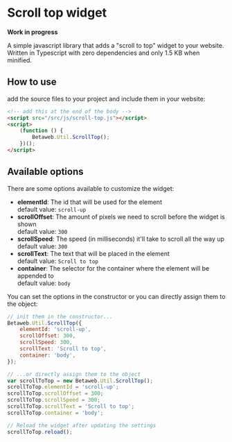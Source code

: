 # Scroll top widget

**Work in progress**

A simple javascript library that adds a "scroll to top" widget to your website. Written in Typescript with zero dependencies and only 1.5 KB when minified.

## How to use

add the source files to your project and include them in your website:

```html
<!-- add this at the end of the body -->
<script src="/src/js/scroll-top.js"></script>
<script>
    (function () {
        Betaweb.Util.ScrollTop();
    })();
</script>
```

## Available options

There are some options available to customize the widget:

- **elementId**: The id that will be used for the element  
default value: `scroll-up`
- **scrollOffset**: The amount of pixels we need to scroll before the widget is shown  
default value: `300`
- **scrollSpeed**: The speed (in milliseconds) it'll take to scroll all the way up  
default value: `300`
- **scrollText**: The text that will be placed in the element  
default value: `Scroll to top`
- **container**: The selector for the container where the element will be appended to  
default value: `body`

You can set the options in the constructor or you can directly assign them to the object:

```javascript
// init them in the constructor...
Betaweb.Util.ScrollTop({
    elementId: 'scroll-up',
    scrollOffset: 300,
    scrollSpeed: 300,
    scrollText: 'Scroll to top',
    container: 'body',
});

// ...or directly assign them to the object
var scrollToTop = new Betaweb.Util.ScrollTop();
scrollToTop.elementId = 'scroll-up';
scrollToTop.scrollOffset = 300;
scrollToTop.scrollSpeed = 300;
scrollToTop.scrollText = 'Scroll to top';
scrollToTop.container = 'body';

// Reload the widget after updating the settings
scrollToTop.reload();
```

